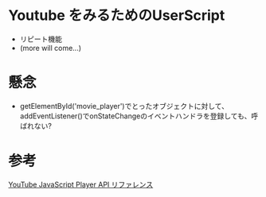 # Youtube をみるためのUserScript
* リピート機能
* (more will come...)

# 懸念
* getElementById('movie_player')でとったオブジェクトに対して、addEventListener()でonStateChangeのイベントハンドラを登録しても、呼ばれない?

# 参考
[YouTube JavaScript Player API リファレンス](http://code.google.com/intl/ja/apis/youtube/js_api_reference.html)